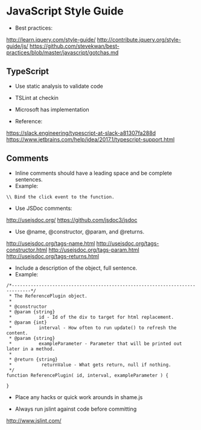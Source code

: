 JavaScript Style Guide
======================

- Best practices:

http://learn.jquery.com/style-guide/
http://contribute.jquery.org/style-guide/js/ 
https://github.com/stevekwan/best-practices/blob/master/javascript/gotchas.md
    
    
TypeScript
----------

- Use static analysis to validate code
- TSLint at checkin
- Microsoft has implementation

- Reference:

https://slack.engineering/typescript-at-slack-a81307fa288d
https://www.jetbrains.com/help/idea/2017.1/typescript-support.html


Comments
--------

- Inline comments should have a leading space and be complete sentences.
- Example:

```
\\ Bind the click event to the function.
```

- Use JSDoc comments: 

http://usejsdoc.org/
https://github.com/jsdoc3/jsdoc

- Use @name, @constructor, @param, and @returns.

http://usejsdoc.org/tags-name.html
http://usejsdoc.org/tags-constructor.html
http://usejsdoc.org/tags-param.html
http://usejsdoc.org/tags-returns.html

- Include a description of the object, full sentence.
- Example:

```
/*-----------------------------------------------------------------------------*/
 * The ReferencePlugin object.
 * 
 * @constructor
 * @param {string}
 *          id - Id of the div to target for html replacement.
 * @param {int}
 *          interval - How often to run update() to refresh the content.
 * @param {string}
 *          exampleParameter - Parameter that will be printed out later in a method.
 *
 * @return {string}
 *           returnValue - What gets return, null if nothing.
 */
function ReferencePlugin( id, interval, exampleParameter ) {
	
}
```

- Place any hacks or quick work arounds in shame.js

- Always run jslint against code before committing

http://www.jslint.com/
    
    
